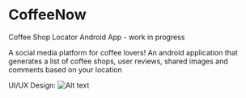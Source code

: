 
# CoffeeNow
Coffee Shop Locator Android App - work in progress

A social media platform for coffee lovers! 
An android application that generates a list of coffee shops, user reviews, shared images and comments based on your location

UI/UX Design: 
![Alt text](https://github.com/saijalsuri/CoffeeNow/blob/master/app/src/main/res/drawable-hdpi/findcafe.png)
